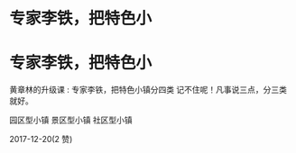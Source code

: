 # 专家李铁，把特色小

# 专家李铁，把特色小

黄章林的升级课 : 专家李铁，把特色小镇分四类 记不住呢！凡事说三点，分三类就好。

园区型小镇 景区型小镇 社区型小镇

2017-12-20(2 赞)